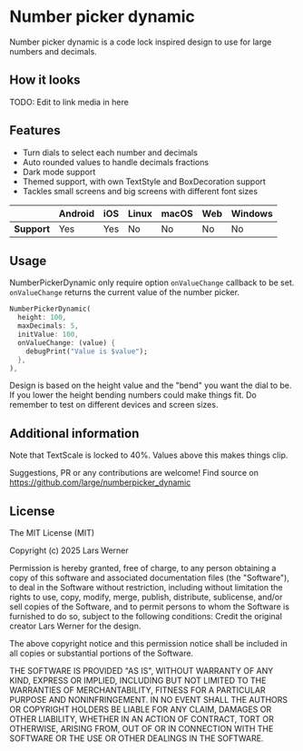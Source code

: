 # Number picker dynamic
Number picker dynamic is a code lock inspired design to use for large numbers and decimals.

## How it looks
TODO: Edit to link media in here

## Features
- Turn dials to select each number and decimals
- Auto rounded values to handle decimals fractions
- Dark mode support
- Themed support, with own TextStyle and BoxDecoration support
- Tackles small screens and big screens with different font sizes

|             | Android | iOS | Linux | macOS | Web | Windows |
|-------------|---------|-----|-------|-------|-----|---------|
| **Support** | Yes     | Yes | No    | No    | No  | No      |

## Usage

NumberPickerDynamic only require option `onValueChange` callback to be set.
`onValueChange` returns the current value of the number picker.

```dart
NumberPickerDynamic(
  height: 100,
  maxDecimals: 5,
  initValue: 100,
  onValueChange: (value) {
    debugPrint("Value is $value");
  },
),
```

Design is based on the height value and the "bend" you want the dial to be.
If you lower the height bending numbers could make things fit.
Do remember to test on different devices and screen sizes.

## Additional information

Note that TextScale is locked to 40%.
Values above this makes things clip.

Suggestions, PR or any contributions are welcome!
Find source on https://github.com/large/numberpicker_dynamic

## License
The MIT License (MIT)

Copyright (c) 2025 Lars Werner

Permission is hereby granted, free of charge, to any person obtaining a copy of this software and associated documentation files (the "Software"), to deal in the Software without restriction, including without limitation the rights to use, copy, modify, merge, publish, distribute, sublicense, and/or sell copies of the Software, and to permit persons to whom the Software is furnished to do so, subject to the following conditions:
Credit the original creator Lars Werner for the design.

The above copyright notice and this permission notice shall be included in all copies or substantial portions of the Software.

THE SOFTWARE IS PROVIDED "AS IS", WITHOUT WARRANTY OF ANY KIND, EXPRESS OR IMPLIED, INCLUDING BUT NOT LIMITED TO THE WARRANTIES OF MERCHANTABILITY, FITNESS FOR A PARTICULAR PURPOSE AND NONINFRINGEMENT. IN NO EVENT SHALL THE AUTHORS OR COPYRIGHT HOLDERS BE LIABLE FOR ANY CLAIM, DAMAGES OR OTHER LIABILITY, WHETHER IN AN ACTION OF CONTRACT, TORT OR OTHERWISE, ARISING FROM, OUT OF OR IN CONNECTION WITH THE SOFTWARE OR THE USE OR OTHER DEALINGS IN THE SOFTWARE.
